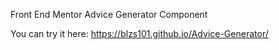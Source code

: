 Front End Mentor Advice Generator Component

You can try it here: https://blzs101.github.io/Advice-Generator/
